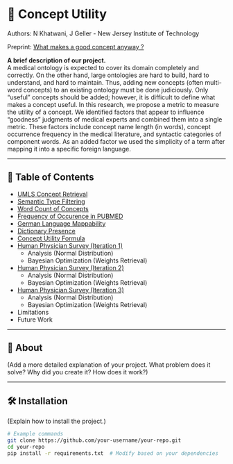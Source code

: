 # 📌 Concept Utility

Authors: N Khatwani, J Geller  - New Jersey Institute of Technology

Preprint: [What makes a good concept anyway ?](https://arxiv.org/abs/2409.06150)

**A brief description of our project.**  
A medical ontology is expected to cover its domain completely and correctly. On the other hand, large ontologies are hard to build, hard to understand, and hard to maintain. Thus, adding new concepts (often multi-word concepts) to an existing ontology must be done judiciously. Only “useful” concepts should be added; however, it is difficult to define what makes a concept useful. In this research, we propose a metric to measure the utility of a concept. We identified factors that appear to influence “goodness” judgments of medical experts and combined them into a single metric. These factors include concept name length (in words), concept occurrence frequency in the medical literature, and syntactic categories of component words. As an added factor we used the simplicity of a term after mapping it into a specific foreign language.

---

## 🚀 Table of Contents

- [UMLS Concept Retrieval](#about)
- [Semantic Type Filtering](#installation)
- [Word Count of Concepts](#usage)
- [Frequency of Occurence in PUBMED](#features)
- [German Language Mappability](#contributing)
- [Dictionary Presence](#license)
- [Concept Utility Formula](#acknowledgments)
- [Human Physician Survey (Iteration 1)](#)
  - Analysis (Normal Distribution)
  - Bayesian Optimization (Weights Retrieval)
- [Human Physician Survey (Iteration 2)](#)
  - Analysis (Normal Distribution)
  - Bayesian Optimization (Weights Retrieval)
- [Human Physician Survey (Iteration 3)](#)
  - Analysis (Normal Distribution)
  - Bayesian Optimization (Weights Retrieval)
- Limitations
- Future Work

---

## 📖 About

(Add a more detailed explanation of your project. What problem does it solve? Why did you create it? How does it work?)

---

## 🛠 Installation

(Explain how to install the project.)

```sh
# Example commands
git clone https://github.com/your-username/your-repo.git
cd your-repo
pip install -r requirements.txt  # Modify based on your dependencies

